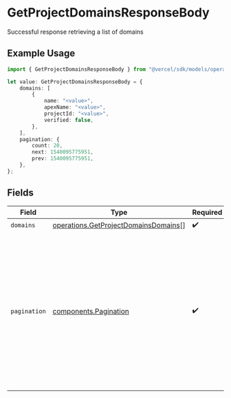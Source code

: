 # GetProjectDomainsResponseBody

Successful response retrieving a list of domains

## Example Usage

```typescript
import { GetProjectDomainsResponseBody } from "@vercel/sdk/models/operations";

let value: GetProjectDomainsResponseBody = {
    domains: [
        {
            name: "<value>",
            apexName: "<value>",
            projectId: "<value>",
            verified: false,
        },
    ],
    pagination: {
        count: 20,
        next: 1540095775951,
        prev: 1540095775951,
    },
};
```

## Fields

| Field                                                                                                                                                           | Type                                                                                                                                                            | Required                                                                                                                                                        | Description                                                                                                                                                     |
| --------------------------------------------------------------------------------------------------------------------------------------------------------------- | --------------------------------------------------------------------------------------------------------------------------------------------------------------- | --------------------------------------------------------------------------------------------------------------------------------------------------------------- | --------------------------------------------------------------------------------------------------------------------------------------------------------------- |
| `domains`                                                                                                                                                       | [operations.GetProjectDomainsDomains](../../models/operations/getprojectdomainsdomains.md)[]                                                                    | :heavy_check_mark:                                                                                                                                              | N/A                                                                                                                                                             |
| `pagination`                                                                                                                                                    | [components.Pagination](../../models/components/pagination.md)                                                                                                  | :heavy_check_mark:                                                                                                                                              | This object contains information related to the pagination of the current request, including the necessary parameters to get the next or previous page of data. |